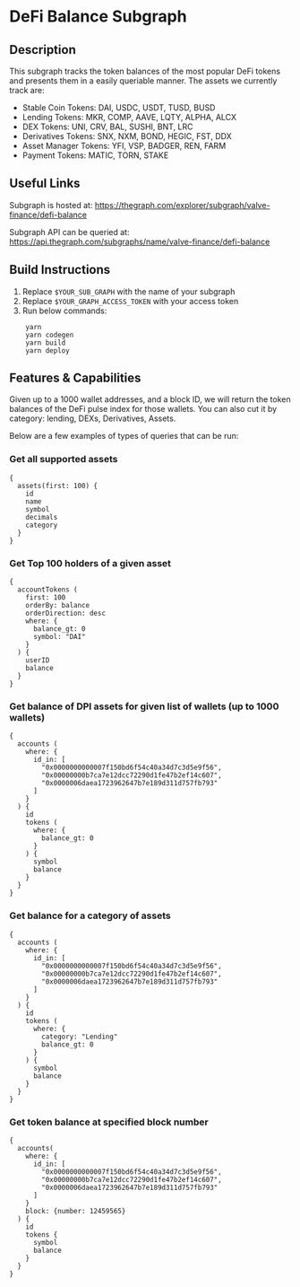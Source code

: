 # DeFi Balance Subgraph

## Description
This subgraph tracks the token balances of the most popular DeFi tokens and presents them in a easily queriable manner. The assets we currently track are: 

- Stable Coin Tokens: DAI, USDC, USDT, TUSD, BUSD
- Lending Tokens: MKR, COMP, AAVE, LQTY, ALPHA, ALCX
- DEX Tokens: UNI, CRV, BAL, SUSHI, BNT, LRC
- Derivatives Tokens: SNX, NXM, BOND, HEGIC, FST, DDX
- Asset Manager Tokens: YFI, VSP, BADGER, REN, FARM
- Payment Tokens: MATIC, TORN, STAKE

## Useful Links

Subgraph is hosted at: https://thegraph.com/explorer/subgraph/valve-finance/defi-balance

Subgraph API can be queried at: https://api.thegraph.com/subgraphs/name/valve-finance/defi-balance


## Build Instructions
1. Replace `$YOUR_SUB_GRAPH` with the name of your subgraph
2. Replace `$YOUR_GRAPH_ACCESS_TOKEN` with your access token
3. Run below commands:
```
    yarn
    yarn codegen
    yarn build
    yarn deploy
```

## Features & Capabilities
Given up to a 1000 wallet addresses, and a block ID, we will return the token balances of the DeFi pulse index for those wallets. You can also cut it by category: lending, DEXs, Derivatives, Assets. 

Below are a few examples of types of queries that can be run:

### Get all supported assets
```
{
  assets(first: 100) {
    id
    name
    symbol
    decimals
    category
  }
}
```

### Get Top 100 holders of a given asset
```
{
  accountTokens (
    first: 100
    orderBy: balance
    orderDirection: desc
    where: {
      balance_gt: 0
      symbol: "DAI"
    }
  ) {
    userID
    balance
  }
}
```

### Get balance of DPI assets for given list of wallets (up to 1000 wallets)
```
{
  accounts (
    where: {
      id_in: [
        "0x0000000000007f150bd6f54c40a34d7c3d5e9f56",
        "0x00000000b7ca7e12dcc72290d1fe47b2ef14c607",
        "0x0000006daea1723962647b7e189d311d757fb793"
      ]
    }
  ) {
    id
    tokens (
      where: {
        balance_gt: 0
      }
    ) {
      symbol
      balance
    }
  }
}
```

### Get balance for a category of assets
```
{
  accounts (
    where: {
      id_in: [
        "0x0000000000007f150bd6f54c40a34d7c3d5e9f56",
        "0x00000000b7ca7e12dcc72290d1fe47b2ef14c607",
        "0x0000006daea1723962647b7e189d311d757fb793"
      ]
    }
  ) {
    id
    tokens (
      where: {
        category: "Lending"
        balance_gt: 0
      }
    ) {
      symbol
      balance
    }
  }
}
```

### Get token balance at specified block number
```
{
  accounts(
    where: {
      id_in: [
        "0x0000000000007f150bd6f54c40a34d7c3d5e9f56",
        "0x00000000b7ca7e12dcc72290d1fe47b2ef14c607",
        "0x0000006daea1723962647b7e189d311d757fb793"
      ]
    }
    block: {number: 12459565}
  ) {
    id
    tokens {
      symbol
      balance
    }
  }
}
```
